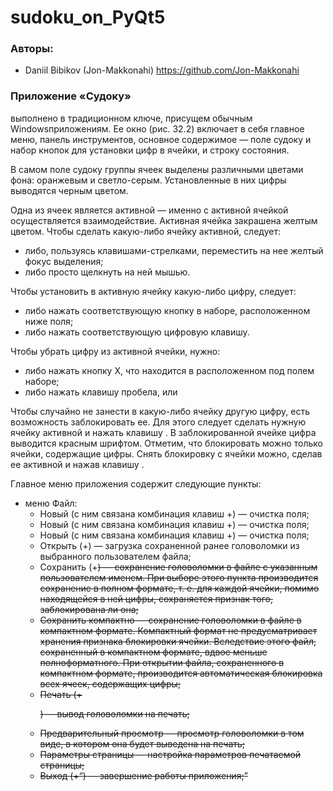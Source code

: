 # sudoku_on_PyQt5

### Авторы:
- Daniil Bibikov (Jon-Makkonahi) https://github.com/Jon-Makkonahi

### Приложение «Судоку» 
выполнено в традиционном ключе, присущем обычным Windowsприложениям. 
Ее окно (рис. 32.2) включает в себя главное меню, панель инструментов, 
основное содержимое — поле судоку и набор кнопок для установки цифр в ячейки, и строку состояния.

В самом поле судоку группы ячеек выделены различными цветами фона: оранжевым
и светло-серым. Установленные в них цифры выводятся черным цветом.

Одна из ячеек является активной — именно с активной ячейкой осуществляется взаимодействие. 
Активная ячейка закрашена желтым цветом.
Чтобы сделать какую-либо ячейку активной, следует:

 * либо, пользуясь клавишами-стрелками, переместить на нее желтый фокус выделения;
 * либо просто щелкнуть на ней мышью.

Чтобы установить в активную ячейку какую-либо цифру, следует:

 * либо нажать соответствующую кнопку в наборе, расположенном ниже поля;
 * либо нажать соответствующую цифровую клавишу.

Чтобы убрать цифру из активной ячейки, нужно:
 * либо нажать кнопку Х, что находится в расположенном под полем наборе;
 * либо нажать клавишу пробела, <Backspace> или <Del>

Чтобы случайно не занести в какую-либо ячейку другую цифру, есть возможность заблокировать ее. 
Для этого следует сделать нужную ячейку активной и нажать клавишу <F2>.
В заблокированной ячейке цифра выводится красным шрифтом.
Отметим, что блокировать можно только ячейки, содержащие цифры.
Снять блокировку с ячейки можно, сделав ее активной и нажав клавишу <F4>. 
  
Главное меню приложения содержит следующие пункты:
* меню Файл:
  * Новый (с ним связана комбинация клавиш <Ctrl>+<N>) — очистка поля;
  * Новый (с ним связана комбинация клавиш <Ctrl>+<N>) — очистка поля;
  * Новый (с ним связана комбинация клавиш <Ctrl>+<N>) — очистка поля;
  * Открыть (<Ctrl>+<O>) — загрузка сохраненной ранее головоломки из выбранного
    пользователем файла;
  * Сохранить (<Ctrl>+<S>) — сохранение головоломки в файле с указанным пользователем именем. При выборе этого пункта производится сохранение в полном формате, т. е. для каждой ячейки, 
    помимо находящейся в ней цифры, сохраняется признак того, заблокирована  ли она;
  * Сохранить компактно — сохранение головоломки в файле в компактном формате.
    Компактный формат не предусматривает хранения признака блокировки ячейки.
    Вследствие этого файл, сохраненный в компактном формате, вдвое меньше полноформатного.
    При открытии файла, сохраненного в компактном формате, производится автоматическая блокировка всех ячеек, содержащих цифры;
  * Печать (<Ctrl>+<P>) — вывод головоломки на печать;
  * Предварительный просмотр — просмотр головоломки в том виде, в котором она будет выведена на печать;
  * Параметры страницы — настройка параметров печатаемой страницы;
  * Выход (<Ctrl>+<Q>) — завершение работы приложения;
